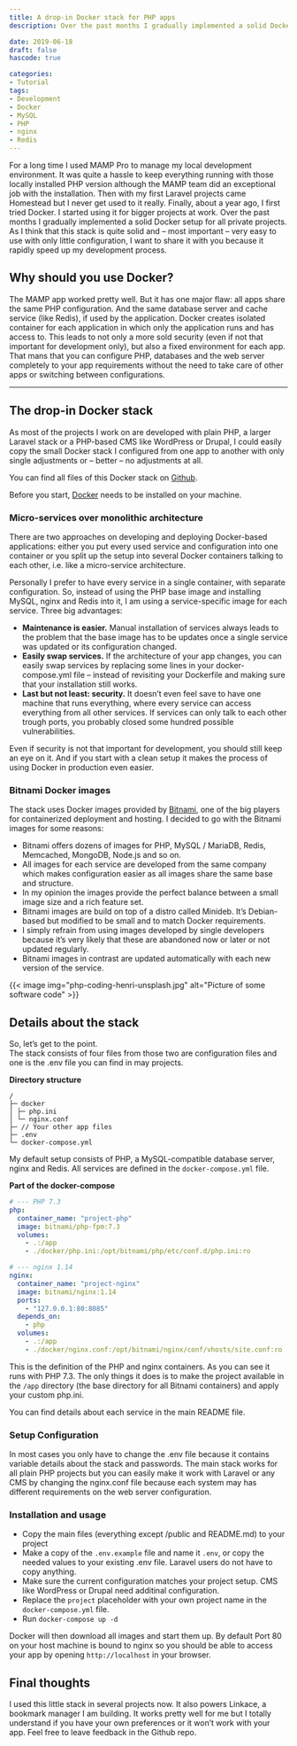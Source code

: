 ```yaml
---
title: A drop-in Docker stack for PHP apps
description: Over the past months I gradually implemented a solid Docker setup for all private projects. As I think that this stack is quite solid so I want to share it with you.

date: 2019-06-18
draft: false
hascode: true

categories:
- Tutorial
tags:
- Development
- Docker
- MySQL
- PHP
- nginx
- Redis
---
```


For a long time I used MAMP Pro to manage my local development environment. It was quite a hassle to keep everything running with those locally installed PHP version although the MAMP team did an exceptional job with the installation.
Then with my first Laravel projects came Homestead but I never get used to it really.
Finally, about a year ago, I first tried Docker. I started using it for bigger projects at work. Over the past months I gradually implemented a solid Docker setup for all private projects. As I think that this stack is quite solid and – most important – very easy to use with only little configuration, I want to share it with you because it rapidly speed up my development process.

## Why should you use Docker?

The MAMP app worked pretty well. But it has one major flaw: all apps share the same PHP configuration. And the same database server and cache service (like Redis), if used by the application.
Docker creates isolated container for each application in which only the application runs and has access to. This leads to not only a more sold security (even if not that important for development only), but also a fixed environment for each app. That mans that you can configure PHP, databases and the web server completely to your app requirements without the need to take care of other apps or switching between configurations.

---

## The drop-in Docker stack

As most of the projects I work on are developed with plain PHP, a larger Laravel stack or a PHP-based CMS like WordPress or Drupal, I could easily copy the small Docker stack I configured from one app to another with only single adjustments or – better – no adjustments at all.

You can find all files of this Docker stack on [Github](https://github.com/Kovah/Docker-Stack).

Before you start, [Docker](https://www.docker.com/get-started) needs to be installed on your machine.

### Micro-services over monolithic architecture

There are two approaches on developing and deploying Docker-based applications: either you put every used service and configuration into one container or you split up the setup into several Docker containers talking to each other, i.e. like a micro-service architecture.

Personally I prefer to have every service in a single container, with separate configuration. So, instead of using the PHP base image and installing MySQL, nginx and Redis into it, I am using a service-specific image for each service. Three big advantages:

* **Maintenance is easier.** Manual installation of services always leads to the problem that the base image has to be updates once a single service was updated or its configuration changed.
* **Easily swap services.** If the architecture of your app changes, you can easily swap services by replacing some lines in your docker-compose.yml file – instead of revisiting your Dockerfile and making sure that your installation still works.
* **Last but not least: security.** It doesn’t even feel save to have one machine that runs everything, where every service can access everything from all other services. If services can only talk to each other trough ports, you probably closed some hundred possible vulnerabilities.

Even if security is not that important for development, you should still keep an eye on it. And if you start with a clean setup it makes the process of using Docker in production even easier.

### Bitnami Docker images

The stack uses Docker images provided by [Bitnami](https://bitnami.com/), one of the big players for containerized deployment and hosting. I decided to go with the Bitnami images for some reasons:

* Bitnami offers dozens of images for PHP, MySQL / MariaDB, Redis, Memcached, MongoDB, Node.js and so on.
* All images for each service are developed from the same company which makes configuration easier as all images share the same base and structure.
* In my opinion the images provide the perfect balance between a small image size and a rich feature set.
* Bitnami images are build on top of a distro called Minideb. It’s Debian-based but modified to be small and to match Docker requirements.
* I simply refrain from using images developed by single developers because it’s very likely that these are abandoned now or later or not updated regularly.
* Bitnami images in contrast are updated automatically with each new version of the service.

{{< image img="php-coding-henri-unsplash.jpg" alt="Picture of some software code" >}}

## Details about the stack

So, let’s get to the point.  
The stack consists of four files from those two are configuration files and one is the .env file you can find in may projects.

**Directory structure**

```shell
/
├─ docker
│ ├─ php.ini
│ └─ nginx.conf
├─ // Your other app files
├─ .env
└─ docker-compose.yml
```

My default setup consists of PHP, a MySQL-compatible database server, nginx and Redis. All services are defined in the `docker-compose.yml` file.

**Part of the docker-compose**

```yaml
# --- PHP 7.3
php:
  container_name: "project-php"
  image: bitnami/php-fpm:7.3
  volumes:
    - .:/app
    - ./docker/php.ini:/opt/bitnami/php/etc/conf.d/php.ini:ro

# --- nginx 1.14
nginx:
  container_name: "project-nginx"
  image: bitnami/nginx:1.14
  ports:
    - "127.0.0.1:80:8085"
  depends_on:
    - php
  volumes:
    - .:/app
    - ./docker/nginx.conf:/opt/bitnami/nginx/conf/vhosts/site.conf:ro
```

This is the definition of the PHP and nginx containers. As you can see it runs with PHP 7.3. The only things it does is to make the project available in the `/app` directory (the base directory for all Bitnami containers) and apply your custom php.ini.

You can find details about each service in the main README file.

### Setup Configuration

In most cases you only have to change the .env file because it contains variable details about the stack and passwords. The main stack works for all plain PHP projects but you can easily make it work with Laravel or any CMS by changing the nginx.conf file because each system may has different requirements on the web server configuration.

### Installation and usage

*  Copy the main files (everything except /public and README.md) to your project
* Make a copy of the `.env.example` file and name it `.env`, or copy the needed values to your existing .env file. Laravel users do not have to copy anything.
* Make sure the current configuration matches your project setup. CMS like WordPress or Drupal need additinal configuration.
* Replace the `project` placeholder with your own project name in the `docker-compose.yml` file.
* Run `docker-compose up -d`

Docker will then download all images and start them up. By default Port 80 on your host machine is bound to nginx so you should be able to access your app by opening `http://localhost` in your browser.

## Final thoughts

I used this little stack in several projects now. It also powers Linkace, a bookmark manager I am building. It works pretty well for me but I totally understand if you have your own preferences or it won’t work with your app. Feel free to leave feedback in the Github repo.
